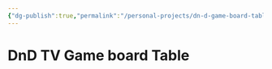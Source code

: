 ```yaml
---
{"dg-publish":true,"permalink":"/personal-projects/dn-d-game-board-table/","tags":["p_project","DnD"]}
---
```



# DnD TV Game board Table 
